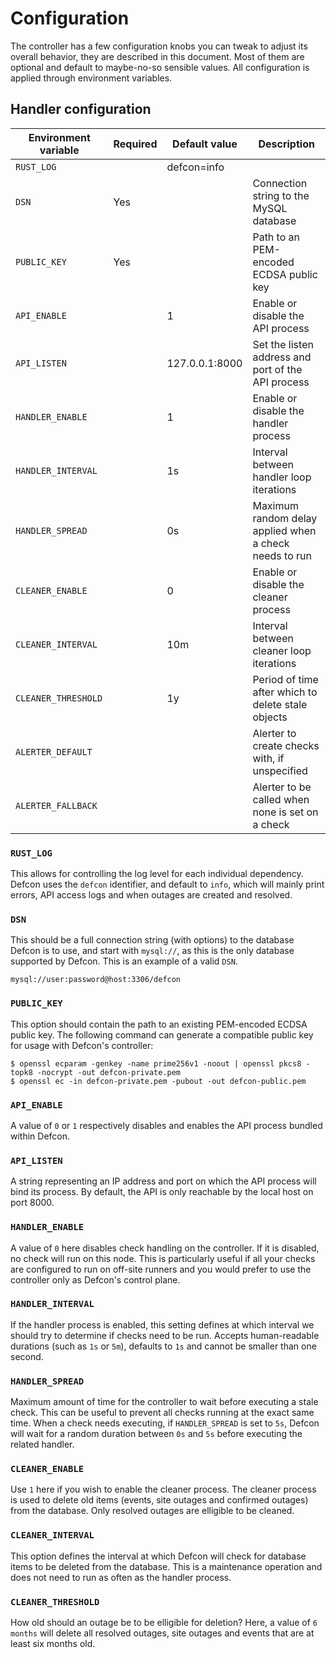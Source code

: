 # Configuration

The controller has a few configuration knobs you can tweak to adjust its overall behavior, they are described in this document. Most of them are optional and default to maybe-no-so sensible values. All configuration is applied through environment variables.

## Handler configuration

| Environment variable | Required | Default value  | Description                                            |
| -------------------- | -------- | -------------- | ------------------------------------------------------ |
| `RUST_LOG`           |          | defcon=info    |                                                        |
| `DSN`                | Yes      |                | Connection string to the MySQL database                |
| `PUBLIC_KEY`         | Yes      |                | Path to an PEM-encoded ECDSA public key                |
| `API_ENABLE`         |          | 1              | Enable or disable the API process                      |
| `API_LISTEN`         |          | 127.0.0.1:8000 | Set the listen address and port of the API process     |
| `HANDLER_ENABLE`     |          | 1              | Enable or disable the handler process                  |
| `HANDLER_INTERVAL`   |          | 1s             | Interval between handler loop iterations               |
| `HANDLER_SPREAD`     |          | 0s             | Maximum random delay applied when a check needs to run |
| `CLEANER_ENABLE`     |          | 0              | Enable or disable the cleaner process                  |
| `CLEANER_INTERVAL`   |          | 10m            | Interval between cleaner loop iterations               |
| `CLEANER_THRESHOLD`  |          | 1y             | Period of time after which to delete stale objects     |
| `ALERTER_DEFAULT`    |          |                | Alerter to create checks with, if unspecified          |
| `ALERTER_FALLBACK`   |          |                | Alerter to be called when none is set on a check       |

### `RUST_LOG`

This allows for controlling the log level for each individual dependency. Defcon uses the `defcon` identifier, and default to `info`, which will mainly print errors, API access logs and when outages are created and resolved.

### `DSN`

This should be a full connection string (with options) to the database Defcon is to use, and start with `mysql://`, as this is the only database supported by Defcon. This is an example of a valid `DSN`.

```
mysql://user:password@host:3306/defcon
```

### `PUBLIC_KEY`

This option should contain the path to an existing PEM-encoded ECDSA public key. The following command can generate a compatible public key for usage with Defcon's controller:

```shell
$ openssl ecparam -genkey -name prime256v1 -noout | openssl pkcs8 -topk8 -nocrypt -out defcon-private.pem
$ openssl ec -in defcon-private.pem -pubout -out defcon-public.pem
```

### `API_ENABLE`

A value of `0` or `1` respectively disables and enables the API process bundled within Defcon.

### `API_LISTEN`

A string representing an IP address and port on which the API process will bind its process. By default, the API is only reachable by the local host on port 8000.

### `HANDLER_ENABLE`

A value of `0` here disables check handling on the controller. If it is disabled, no check will run on this node. This is particularly useful if all your checks are configured to run on off-site runners and you would prefer to use the controller only as Defcon's control plane.

### `HANDLER_INTERVAL`

If the handler process is enabled, this setting defines at which interval we should try to determine if checks need to be run. Accepts human-readable durations (such as `1s` or `5m`), defaults to `1s` and cannot be smaller than one second.

### `HANDLER_SPREAD`

Maximum amount of time for the controller to wait before executing a stale check. This can be useful to prevent all checks running at the exact same time. When a check needs executing, if `HANDLER_SPREAD` is set to `5s`, Defcon will wait for a random duration between `0s` and `5s` before executing the related handler.

### `CLEANER_ENABLE`

Use `1` here if you wish to enable the cleaner process. The cleaner process is used to delete old items (events, site outages and confirmed outages) from the database. Only resolved outages are elligible to be cleaned.

### `CLEANER_INTERVAL`

This option defines the interval at which Defcon will check for database items to be deleted from the database. This is a maintenance operation and does not need to run as often as the handler process.

### `CLEANER_THRESHOLD`

How old should an outage be to be elligible for deletion? Here, a value of `6 months` will delete all resolved outages, site outages and events that are at least six months old.

